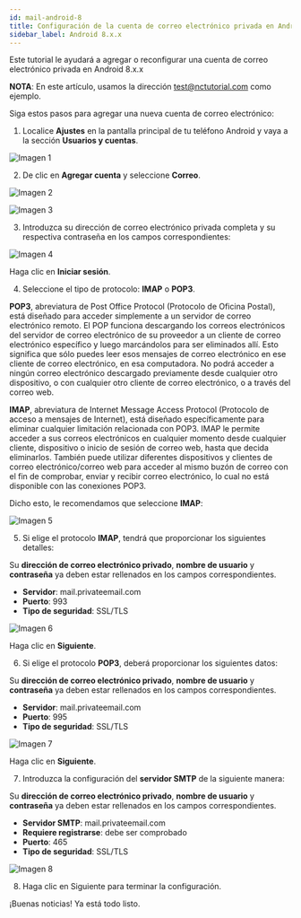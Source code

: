 ```yaml
---
id: mail-android-8
title: Configuración de la cuenta de correo electrónico privada en Android 8.x.x
sidebar_label: Android 8.x.x
---
```

Este tutorial le ayudará a agregar o reconfigurar una cuenta de correo electrónico privada en Android 8.x.x

**NOTA**: En este artículo, usamos la dirección test@nctutorial.com como ejemplo. 

Siga estos pasos para agregar una nueva cuenta de correo electrónico:

1. Localice **Ajustes** en la pantalla principal de tu teléfono Android y vaya a la sección **Usuarios y cuentas**.

![Imagen 1](https://namecheap.simplekb.com//SiteContents/2-7C22D5236A4543EB827F3BD8936E153E/media/private_email_android_8_1.png)

2. De clic en **Agregar cuenta** y seleccione **Correo**.

![Imagen 2](https://namecheap.simplekb.com//SiteContents/2-7C22D5236A4543EB827F3BD8936E153E/media/private_email_android_8_2.png)

![Imagen 3](https://namecheap.simplekb.com//SiteContents/2-7C22D5236A4543EB827F3BD8936E153E/media/private_email_android_8_3.png)

3. Introduzca su dirección de correo electrónico privada completa y su respectiva contraseña en los campos correspondientes:

![Imagen 4](https://namecheap.simplekb.com//SiteContents/2-7C22D5236A4543EB827F3BD8936E153E/media/private_email_android_8_4.jpg)

Haga clic en **Iniciar sesión**.

4. Seleccione el tipo de protocolo: **IMAP** o **POP3**.

**POP3**, abreviatura de Post Office Protocol (Protocolo de Oficina Postal), está diseñado para acceder simplemente a un servidor de correo electrónico remoto. El POP funciona descargando los correos electrónicos del servidor de correo electrónico de su proveedor a un cliente de correo electrónico específico y luego marcándolos para ser eliminados allí. Esto significa que sólo puedes leer esos mensajes de correo electrónico en ese cliente de correo electrónico, en esa computadora. No podrá acceder a ningún correo electrónico descargado previamente desde cualquier otro dispositivo, o con cualquier otro cliente de correo electrónico, o a través del correo web.

**IMAP**, abreviatura de Internet Message Access Protocol (Protocolo de acceso a mensajes de Internet), está diseñado específicamente para eliminar cualquier limitación relacionada con POP3. IMAP le permite acceder a sus correos electrónicos en cualquier momento desde cualquier cliente, dispositivo o inicio de sesión de correo web, hasta que decida eliminarlos. También puede utilizar diferentes dispositivos y clientes de correo electrónico/correo web para acceder al mismo buzón de correo con el fin de comprobar, enviar y recibir correo electrónico, lo cual no está disponible con las conexiones POP3.

Dicho esto, le recomendamos que seleccione **IMAP**: 

![Imagen 5](https://namecheap.simplekb.com//SiteContents/2-7C22D5236A4543EB827F3BD8936E153E/media/private_email_android_8_5.jpg)

5. Si elige el protocolo **IMAP**, tendrá que proporcionar los siguientes detalles:

Su **dirección de correo electrónico privado**, **nombre de usuario** y **contraseña** ya deben estar rellenados en los campos correspondientes.
- **Servidor**: mail.privateemail.com
- **Puerto**: 993
- **Tipo de seguridad**: SSL/TLS

![Imagen 6](https://namecheap.simplekb.com//SiteContents/2-7C22D5236A4543EB827F3BD8936E153E/media/private_email_android_8_6.jpg)

Haga clic en **Siguiente**.

6. Si elige el protocolo **POP3**, deberá proporcionar los siguientes datos:

Su **dirección de correo electrónico privado**, **nombre de usuario** y **contraseña** ya deben estar rellenados en los campos correspondientes.
- **Servidor**: mail.privateemail.com
- **Puerto**: 995
- **Tipo de seguridad**: SSL/TLS

![Imagen 7](https://namecheap.simplekb.com//SiteContents/2-7C22D5236A4543EB827F3BD8936E153E/media/private_email_android_8_7.jpg)

Haga clic en **Siguiente**.

7. Introduzca la configuración del **servidor SMTP** de la siguiente manera:  

Su **dirección de correo electrónico privado**, **nombre de usuario** y **contraseña** ya deben estar rellenados en los campos correspondientes.
- **Servidor SMTP**: mail.privateemail.com
- **Requiere registrarse**: debe ser comprobado
- **Puerto**: 465
- **Tipo de seguridad**: SSL/TLS

![Imagen 8](https://namecheap.simplekb.com//SiteContents/2-7C22D5236A4543EB827F3BD8936E153E/media/private_email_android_8_8.jpg)

8. Haga clic en Siguiente para terminar la configuración.


¡Buenas noticias! Ya está todo listo. 